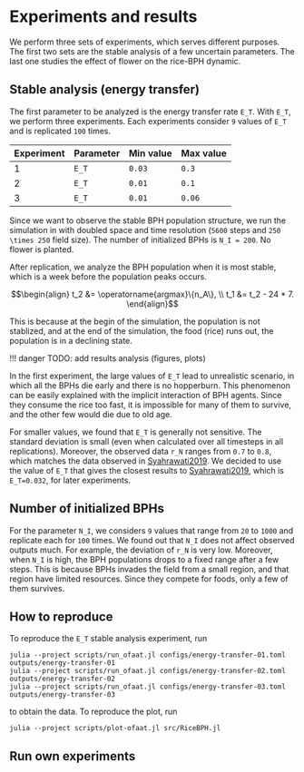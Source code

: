 # Experiments and results

We perform three sets of experiments, which serves different purposes.
The first two sets are the stable analysis of a few uncertain parameters.
The last one studies the effect of flower on the rice-BPH dynamic.

## Stable analysis (energy transfer)

The first parameter to be analyzed is the energy transfer rate ``E_T``.
With ``E_T``, we perform three experiments.
Each experiments consider ``9`` values of ``E_T`` and is replicated ``100`` times.

Experiment | Parameter | Min value | Max value
---        | ---       | ---       | ---
1          | ``E_T``   | ``0.03``  | ``0.3``
2          | ``E_T``   | ``0.01``  | ``0.1``
3          | ``E_T``   | ``0.01``  | ``0.06``

Since we want to observe the stable BPH population structure, we run the simulation in with doubled space and time resolution (``5600`` steps and ``250 \times 250`` field size).
The number of initialized BPHs is ``N_I = 200``.
No flower is planted.

After replication, we analyze the BPH population when it is most stable, which is a week before the population peaks occurs.
```math
\begin{align}
t_2 &= \operatorname{argmax}\{n_A\}, \\
t_1 &= t_2 - 24 * 7.
\end{align}
```
This is because at the begin of the simulation, the population is not stablized, and at the end of the simulation, the food (rice) runs out, the population is in a declining state.

!!! danger
    TODO: add results analysis (figures, plots)

In the first experiment, the large values of ``E_T`` lead to unrealistic scenario, in which all the BPHs die early and there is no hopperburn.
This phenomenon can be easily explained with the implicit interaction of BPH agents.
Since they consume the rice too fast, it is impossible for many of them to survive, and the other few would die due to old age.

For smaller values, we found that ``E_T`` is generally not sensitive. The standard deviation is small (even when calculated over all timesteps in all replications). Moreover, the observed data ``r_N`` ranges from ``0.7`` to ``0.8``, which matches the data observed in [Syahrawati2019](@cite).
We decided to use the value of ``E_T`` that gives the closest results to [Syahrawati2019](@cite), which is ``E_T=0.032``, for later experiments.

## Number of initialized BPHs

For the parameter ``N_I``, we considers ``9`` values that range from ``20`` to ``1000`` and replicate each for ``100`` times.
We found out that ``N_I`` does not affect observed outputs much. 
For example, the deviation of ``r_N`` is very low.
Moreover, when ``N_I`` is high, the BPH populations drops to a fixed range after a few steps.
This is because BPHs invades the field from a small region, and that region have limited resources. Since they compete for foods, only a few of them survives.

## How to reproduce

To reproduce the ``E_T`` stable analysis experiment, run
```shell
julia --project scripts/run_ofaat.jl configs/energy-transfer-01.toml outputs/energy-transfer-01
julia --project scripts/run_ofaat.jl configs/energy-transfer-02.toml outputs/energy-transfer-02
julia --project scripts/run_ofaat.jl configs/energy-transfer-03.toml outputs/energy-transfer-03
```
to obtain the data. To reproduce the plot, run
```shell
julia --project scripts/plot-ofaat.jl src/RiceBPH.jl
```

## Run own experiments
